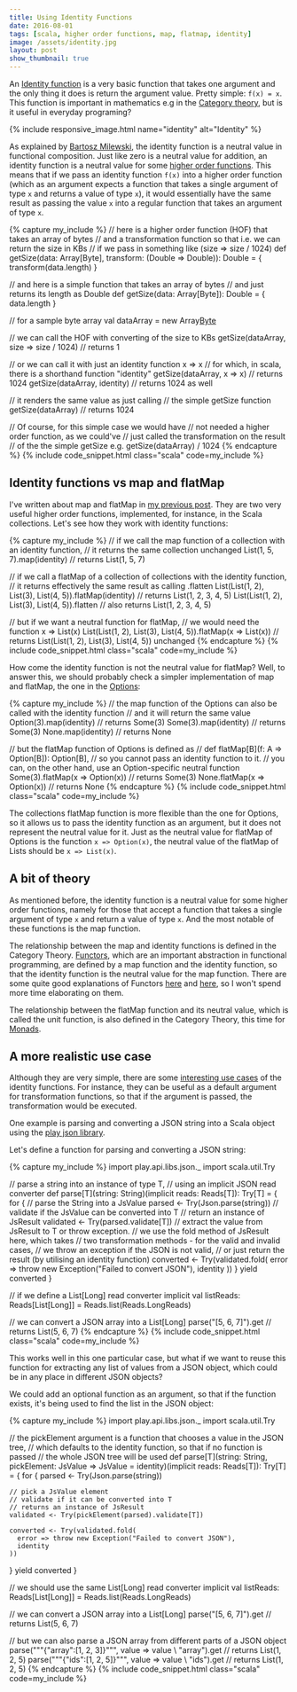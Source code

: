 ```yaml
---
title: Using Identity Functions
date: 2016-08-01
tags: [scala, higher order functions, map, flatmap, identity]
image: /assets/identity.jpg
layout: post
show_thumbnail: true
---
```


An [Identity function](https://en.wikipedia.org/wiki/Identity_function) is a very basic function that takes one argument and the only thing it does is return the argument value. Pretty simple: `f(x) = x`. This function is important in mathematics e.g in the [Category theory](https://en.wikipedia.org/wiki/Category_theory), but is it useful in everyday programing?

<!--break-->

{% include responsive_image.html name="identity" alt="Identity" %}

As explained by [Bartosz Milewski](https://bartoszmilewski.com/2014/11/04/category-the-essence-of-composition/), the identity function is a neutral value in functional composition. Just like zero is a neutral value for addition, an identity function is a neutral value for some [higher order functions](/posts/2016/03/28/a-story-of-higher-order-functions). This means that if we pass an identity function `f(x)` into a higher order function (which as an argument expects a function that takes a single argument of type `x` and returns a value of type `x`), it would essentially have the same result as passing the value `x` into a regular function that takes an argument of type `x`.

{% capture my_include %}
// here is a higher order function (HOF) that takes an array of bytes 
// and a transformation function so that i.e. we can return the size in KBs 
// if we pass in something like (size => size / 1024)
def getSize(data: Array[Byte], transform: (Double => Double)): Double = {
    transform(data.length)
}

// and here is a simple function that takes an array of bytes 
// and just returns its length as Double
def getSize(data: Array[Byte]): Double = {
    data.length
}

// for a sample byte array
val dataArray = new Array[Byte](1024)

// we can call the HOF with converting of the size to KBs
getSize(dataArray, size => size / 1024) // returns 1

// or we can call it with just an identity function x => x
// for which, in scala, there is a shorthand function "identity"
getSize(dataArray, x => x) // returns 1024
getSize(dataArray, identity) // returns 1024 as well

// it renders the same value as just calling
// the simple getSize function
getSize(dataArray) // returns 1024

// Of course, for this simple case we would have
// not needed a higher order function, as we could've
// just called the transformation on the result
// of the the simple getSize e.g. getSize(dataArray) / 1024
{% endcapture %}
{% include code_snippet.html class="scala" code=my_include %}

## Identity functions vs map and flatMap

I've written about map and flatMap in [my previous post](/posts/2016/04/10/map-and-flatmap). They are two very useful higher order functions, implemented, for instance, in the Scala collections. Let's see how they work with identity functions:

{% capture my_include %}
// if we call the map function of a collection with an identity function, 
// it returns the same collection unchanged
List(1, 5, 7).map(identity) // returns List(1, 5, 7)

// if we call a flatMap of a collection of collections with the identity function,
// it returns effectively the same result as calling .flatten
List(List(1, 2), List(3), List(4, 5)).flatMap(identity) // returns List(1, 2, 3, 4, 5)
List(List(1, 2), List(3), List(4, 5)).flatten // also returns List(1, 2, 3, 4, 5)

// but if we want a neutral function for flatMap, 
// we would need the function x => List(x)
List(List(1, 2), List(3), List(4, 5)).flatMap(x => List(x)) // returns List(List(1, 2), List(3), List(4, 5)) unchanged
{% endcapture %}
{% include code_snippet.html class="scala" code=my_include %}

How come the identity function is not the neutral value for flatMap? Well, to answer this, we should probably check a simpler implementation of map and flatMap, the one in the [Options](/posts/2016/03/08/know-your-options):

{% capture my_include %}
// the map function of the Options can also be called with the identity function
// and it will return the same value
Option(3).map(identity) // returns Some(3)
Some(3).map(identity) // returns Some(3)
None.map(identity) // returns None

// but the flatMap function of Options is defined as
// def flatMap[B](f: A => Option[B]): Option[B],
// so you cannot pass an identity function to it.
// you can, on the other hand, use an Option-specific neutral function
Some(3).flatMap(x => Option(x)) // returns Some(3)
None.flatMap(x => Option(x)) // returns None
{% endcapture %}
{% include code_snippet.html class="scala" code=my_include %}

The collections flatMap function is more flexible than the one for Options, so it allows us to pass the identity function as an argument, but it does not represent the neutral value for it. Just as the neutral value for flatMap of Options is the function `x => Option(x)`, the neutral value of the flatMap of Lists should be `x => List(x)`.

## A bit of theory

As mentioned before, the identity function is a neutral value for some higher order functions, namely for those that accept a function that takes a single argument of type `x` and return a value of type `x`. And the most notable of these functions is the map function.

The relationship between the map and identity functions is defined in the Category Theory. [Functors](https://bartoszmilewski.com/2015/01/20/functors/), which are an important abstraction in functional programming, are defined by a map function and the identity function, so that the identity function is the neutral value for the map function. There are some quite good explanations of Functors [here](http://adit.io/posts/2013-04-17-functors,_applicatives,_and_monads_in_pictures.html) and [here](http://www.russbishop.net/monoids-monads-and-functors), so I won't spend more time elaborating on them.

The relationship between the flatMap function and its neutral value, which is called the unit function, is also defined in the Category Theory, this time for [Monads](https://en.wikipedia.org/wiki/Monad_(functional_programming)).

## A more realistic use case

Although they are very simple, there are some [interesting use cases](http://benjiweber.co.uk/blog/2015/01/14/implicit-conversions-with-identity-functions/) of the identity functions. For instance, they can be useful as a default argument for transformation functions, so that if the argument is passed, the transformation would be executed.

One example is parsing and converting a JSON string into a Scala object using the [play json library](https://www.playframework.com/documentation/2.5.x/ScalaJson). 

Let's define a function for parsing and converting a JSON string:

{% capture my_include %}
import play.api.libs.json._
import scala.util.Try

// parse a string into an instance of type T, 
// using an implicit JSON read converter
def parse[T](string: String)(implicit reads: Reads[T]): Try[T] = {
  for {
    // parse the String into a JsValue 
    parsed <- Try(Json.parse(string))
    // validate if the JsValue can be converted into T
    // return an instance of JsResult
    validated <- Try(parsed.validate[T])
    // extract the value from JsResult to T or throw exception.
    // we use the fold method of JsResult here, which takes
    // two transformation methods - for the valid and invalid cases,
    // we throw an exception if the JSON is not valid, 
    // or just return the result (by utilising an identity function)
    converted <- Try(validated.fold(
      error => throw new Exception("Failed to convert JSON"),
      identity
    ))
  } yield converted
}

// if we define a List[Long] read converter
implicit val listReads: Reads[List[Long]] = Reads.list(Reads.LongReads)

// we can convert a JSON array into a List[Long]
parse("[5, 6, 7]").get // returns List(5, 6, 7)
{% endcapture %}
{% include code_snippet.html class="scala" code=my_include %}

This works well in this one particular case, but what if we want to reuse this function for extracting any list of values from a JSON object, which could be in any place in different JSON objects?

We could add an optional function as an argument, so that if the function exists, it's being used to find the list in the JSON object:

{% capture my_include %}
import play.api.libs.json._
import scala.util.Try

// the pickElement argument is a function that chooses a value in the JSON tree,
// which defaults to the identity function, so that if no function is passed
// the whole JSON tree will be used
def parse[T](string: String, pickElement: JsValue => JsValue = identity)(implicit reads: Reads[T]): Try[T] = {
    for {
    parsed <- Try(Json.parse(string))

    // pick a JsValue element
    // validate if it can be converted into T
    // returns an instance of JsResult
    validated <- Try(pickElement(parsed).validate[T])
    
    converted <- Try(validated.fold(
      error => throw new Exception("Failed to convert JSON"),
      identity
    ))
  } yield converted
}

// we should use the same List[Long] read converter
implicit val listReads: Reads[List[Long]] = Reads.list(Reads.LongReads)

// we can convert a JSON array into a List[Long]
parse("[5, 6, 7]").get // returns List(5, 6, 7)

// but we can also parse a JSON array from different parts of a JSON object
parse("""{"array":[1, 2, 3]}""", value => value \ "array").get // returns List(1, 2, 5)
parse("""{"ids":[1, 2, 5]}""", value => value \ "ids").get // returns List(1, 2, 5)
{% endcapture %}
{% include code_snippet.html class="scala" code=my_include %}